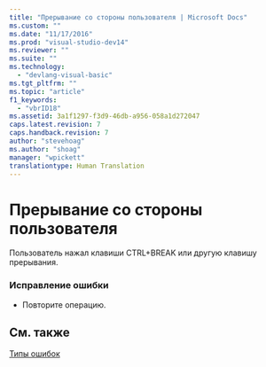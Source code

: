 ```yaml
---
title: "Прерывание со стороны пользователя | Microsoft Docs"
ms.custom: ""
ms.date: "11/17/2016"
ms.prod: "visual-studio-dev14"
ms.reviewer: ""
ms.suite: ""
ms.technology: 
  - "devlang-visual-basic"
ms.tgt_pltfrm: ""
ms.topic: "article"
f1_keywords: 
  - "vbrID18"
ms.assetid: 3a1f1297-f3d9-46db-a956-058a1d272047
caps.latest.revision: 7
caps.handback.revision: 7
author: "stevehoag"
ms.author: "shoag"
manager: "wpickett"
translationtype: Human Translation
---
```

# Прерывание со стороны пользователя
Пользователь нажал клавиши CTRL\+BREAK или другую клавишу прерывания.  
  
### Исправление ошибки  
  
-   Повторите операцию.  
  
## См. также  
 [Типы ошибок](../../visual-basic/programming-guide/language-features/error-types.md)